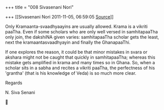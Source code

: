 +++
title = "008 Sivasenani Nori"

+++
[[Sivasenani Nori	2011-11-05, 06:59:05 [Source](https://groups.google.com/g/bvparishat/c/lgVjtW1UAIQ)]]



Only Kramaanta-svaadhyaayins are usually allowed. Krama is a vikriti paaTha. Even if some scholars who are only well versed in samhitapaaTha only join, the dakshiNA given varies: samhitapaaTha scholar gets the least, next the kramaantasvaadhyayin and finally the GhanapaaThi.

  

If one explores the reason, it could be that minor mistakes in svara or akshara might not be caught that quickly in samhitapaaTha; whereas this mistake gets amplified in krama and many times so in Ghana. So, when a scholar sits in a sabha and recites a vikriti paaTha, the perfectness of his 'grantha' (that is his knowledge of Veda) is so much more clear.  
  
Regards

N. Siva Senani



